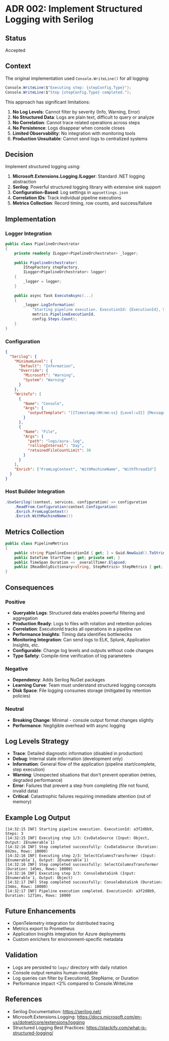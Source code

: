 # ADR 002: Implement Structured Logging with Serilog

## Status
Accepted

## Context
The original implementation used `Console.WriteLine()` for all logging:

```csharp
Console.WriteLine($"Executing step: {stepConfig.Type}");
Console.WriteLine($"Step {stepConfig.Type} completed.");
```

This approach has significant limitations:
1. **No Log Levels**: Cannot filter by severity (Info, Warning, Error)
2. **No Structured Data**: Logs are plain text, difficult to query or analyze
3. **No Correlation**: Cannot trace related operations across steps
4. **No Persistence**: Logs disappear when console closes
5. **Limited Observability**: No integration with monitoring tools
6. **Production Unsuitable**: Cannot send logs to centralized systems

## Decision
Implement structured logging using:
1. **Microsoft.Extensions.Logging.ILogger**: Standard .NET logging abstraction
2. **Serilog**: Powerful structured logging library with extensive sink support
3. **Configuration-Based**: Log settings in `appsettings.json`
4. **Correlation IDs**: Track individual pipeline executions
5. **Metrics Collection**: Record timing, row counts, and success/failure

## Implementation

### Logger Integration
```csharp
public class PipelineOrchestrator
{
    private readonly ILogger<PipelineOrchestrator> _logger;
    
    public PipelineOrchestrator(
        IStepFactory stepFactory,
        ILogger<PipelineOrchestrator> logger)
    {
        _logger = logger;
    }
    
    public async Task ExecuteAsync(...)
    {
        _logger.LogInformation(
            "Starting pipeline execution. ExecutionId: {ExecutionId}, Steps: {StepCount}",
            metrics.PipelineExecutionId,
            config.Steps.Count);
    }
}
```

### Configuration
```json
{
  "Serilog": {
    "MinimumLevel": {
      "Default": "Information",
      "Override": {
        "Microsoft": "Warning",
        "System": "Warning"
      }
    },
    "WriteTo": [
      {
        "Name": "Console",
        "Args": {
          "outputTemplate": "[{Timestamp:HH:mm:ss} {Level:u3}] {Message:lj}"
        }
      },
      {
        "Name": "File",
        "Args": {
          "path": "logs/aura-.log",
          "rollingInterval": "Day",
          "retainedFileCountLimit": 30
        }
      }
    ],
    "Enrich": ["FromLogContext", "WithMachineName", "WithThreadId"]
  }
}
```

### Host Builder Integration
```csharp
.UseSerilog((context, services, configuration) => configuration
    .ReadFrom.Configuration(context.Configuration)
    .Enrich.FromLogContext()
    .Enrich.WithMachineName())
```

## Metrics Collection
```csharp
public class PipelineMetrics
{
    public string PipelineExecutionId { get; } = Guid.NewGuid().ToString("N");
    public DateTime StartTime { get; private set; }
    public TimeSpan Duration => _overallTimer.Elapsed;
    public IReadOnlyDictionary<string, StepMetrics> StepMetrics { get; }
}
```

## Consequences

### Positive
- **Queryable Logs**: Structured data enables powerful filtering and aggregation
- **Production Ready**: Logs to files with rotation and retention policies
- **Correlation**: ExecutionId tracks all operations in a pipeline run
- **Performance Insights**: Timing data identifies bottlenecks
- **Monitoring Integration**: Can send logs to ELK, Splunk, Application Insights, etc.
- **Configurable**: Change log levels and outputs without code changes
- **Type Safety**: Compile-time verification of log parameters

### Negative
- **Dependency**: Adds Serilog NuGet packages
- **Learning Curve**: Team must understand structured logging concepts
- **Disk Space**: File logging consumes storage (mitigated by retention policies)

### Neutral
- **Breaking Change**: Minimal - console output format changes slightly
- **Performance**: Negligible overhead with async logging

## Log Levels Strategy
- **Trace**: Detailed diagnostic information (disabled in production)
- **Debug**: Internal state information (development only)
- **Information**: General flow of the application (pipeline start/complete, step execution)
- **Warning**: Unexpected situations that don't prevent operation (retries, degraded performance)
- **Error**: Failures that prevent a step from completing (file not found, invalid data)
- **Critical**: Catastrophic failures requiring immediate attention (out of memory)

## Example Log Output
```
[14:32:15 INF] Starting pipeline execution. ExecutionId: a3f2d8b9, Steps: 3
[14:32:15 INF] Executing step 1/3: CsvDataSource (Input: Object, Output: IEnumerable`1)
[14:32:16 INF] Step completed successfully: CsvDataSource (Duration: 892ms, Rows: 10000)
[14:32:16 INF] Executing step 2/3: SelectColumnsTransformer (Input: IEnumerable`1, Output: IEnumerable`1)
[14:32:16 INF] Step completed successfully: SelectColumnsTransformer (Duration: 145ms, Rows: 10000)
[14:32:16 INF] Executing step 3/3: ConsoleDataSink (Input: IEnumerable`1, Output: Object)
[14:32:17 INF] Step completed successfully: ConsoleDataSink (Duration: 234ms, Rows: 10000)
[14:32:17 INF] Pipeline execution completed. ExecutionId: a3f2d8b9, Duration: 1271ms, Rows: 10000
```

## Future Enhancements
- OpenTelemetry integration for distributed tracing
- Metrics export to Prometheus
- Application Insights integration for Azure deployments
- Custom enrichers for environment-specific metadata

## Validation
- Logs are persisted to `logs/` directory with daily rotation
- Console output remains human-readable
- Log queries can filter by ExecutionId, StepName, or Duration
- Performance impact <2% compared to Console.WriteLine

## References
- Serilog Documentation: https://serilog.net/
- Microsoft.Extensions.Logging: https://docs.microsoft.com/en-us/dotnet/core/extensions/logging
- Structured Logging Best Practices: https://stackify.com/what-is-structured-logging/
